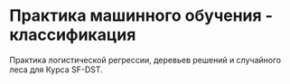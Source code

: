 # Практика машинного обучения - классификация

Практика логистической регрессии, деревьев решений и случайного леса для Курса SF-DST.